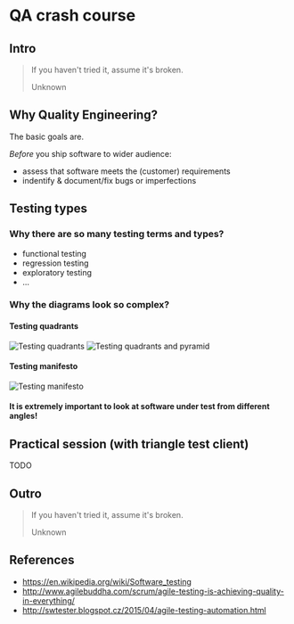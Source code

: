 # QA crash course

## Intro
>If you haven't tried it, assume it's broken.
>
>Unknown

## Why Quality Engineering?
The basic goals are.

*Before* you ship software to wider audience:
 * assess that software meets the (customer) requirements
 * indentify & document/fix bugs or imperfections

## Testing types

### Why there are so many testing terms and types?
 * functional testing
 * regression testing
 * exploratory testing
 * ...
 
### Why the diagrams look so complex?

#### Testing quadrants
 ![Testing quadrants](http://www.agilebuddha.com/wp-content/uploads/2015/03/Agil-Testing-Quadrants.png)
 ![Testing quadrants and pyramid](http://1.bp.blogspot.com/-_aIqlp3yxj4/VT8KQ0SJdTI/AAAAAAAAAbk/-K932lVzigE/s1600/Agile%2BTest%2BQuadrants_2_with_Pyramid_and_comments.png)

#### Testing manifesto
 ![Testing manifesto](https://cdn.ttgtmedia.com/rms/onlineImages/devops-testing_manifesto.png)

#### It is extremely important to look at software under test from different angles!

## Practical session (with triangle test client)

TODO

## Outro
>If you haven't tried it, assume it's broken.
>
>Unknown

## References
* https://en.wikipedia.org/wiki/Software_testing
* http://www.agilebuddha.com/scrum/agile-testing-is-achieving-quality-in-everything/
* http://swtester.blogspot.cz/2015/04/agile-testing-automation.html

